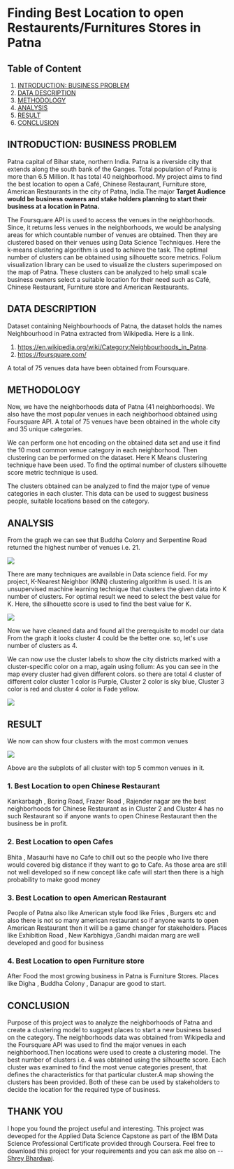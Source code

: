 # Finding Best Location to open Restaurents/Furnitures Stores in Patna

## Table of Content

1. [INTRODUCTION: BUSINESS PROBLEM](#INTRODUCTION)
2. [DATA DESCRIPTION](#DATA) 
3. [METHODOLOGY](#MET)
4. [ANALYSIS](#Anal)
5. [RESULT](#RES)
6. [CONCLUSION](#CON)
   
## INTRODUCTION: BUSINESS PROBLEM <a name="INTRODUCTION"></a>

Patna capital of Bihar state, northern India. Patna is a riverside city that extends along the south bank of the Ganges. Total population of Patna is more than 6.5 Million. It has total 40 neighborhood. My project aims to find the best location to open a Café, Chinese Restaurant, Furniture store, American Restaurants in the city of Patna, India.The major **Target Audience would be business owners and stake holders planning to start their business at a location in Patna.**  

The Foursquare API is used to access the venues in the neighborhoods. Since, it returns less venues in the neighborhoods, we would be analysing areas for which countable number of venues are obtained. Then they are clustered based on their venues using Data Science Techniques. Here the k-means clustering algorithm is used to achieve the task. The optimal number of clusters can be obtained using silhouette score metrics. Folium visualization library can be used to visualize the clusters superimposed on the map of Patna. These clusters can be analyzed to help small scale business owners select a suitable location for their need such as Café, Chinese Restaurant, Furniture store and American Restaurants.

## DATA DESCRIPTION <a name="DATA"></a>


Dataset containing Neighbourhoods of Patna, the dataset holds the names Neighbourhood in Patna extracted from Wikipedia. Here is a link. 
1. https://en.wikipedia.org/wiki/Category:Neighbourhoods_in_Patna.
2. https://foursquare.com/

A total of 75 venues data have been obtained from Foursquare.


## METHODOLOGY <a name="MET"></a>


Now, we have the neighborhoods data of Patna (41 neighborhoods). We also have the most popular venues in each neighborhood obtained using Foursquare API. A total of 75 venues have been obtained in the whole city and 35 unique categories.

We can perform one hot encoding on the obtained data set and use it find the 10 most common venue category in each neighborhood. Then clustering can be performed on the dataset. Here K Means clustering technique have been used. To find the optimal number of clusters silhouette score metric technique is used.

The clusters obtained can be analyzed to find the major type of venue categories in each cluster. This data can be used to suggest business people, suitable locations based on the category.

## ANALYSIS <a name="Anal"></a>


From the graph we can see that Buddha Colony and Serpentine Road returned the highest number of venues i.e. 21.

![](https://media-exp3.licdn.com/dms/image/C4D12AQGs-XtAmKbsww/article-inline_image-shrink_1000_1488/0/1625773437545?e=1632355200&v=beta&t=n3zBq67DFCm7Fr9V7r0fgskgFrRYICmgEz8eMbX5Smo)

There are many techniques are available in Data science field. For my project,  K-Nearest Neighbor (KNN) clustering algorithm is used. It is an unsupervised machine learning technique that clusters the given data into K number of clusters. For optimal result we need to select the best value for K. Here, the silhouette score is used to find the best value for K. 

![](https://media-exp3.licdn.com/dms/image/C4D12AQF-Cw7yUVmZhQ/article-inline_image-shrink_1000_1488/0/1625773704126?e=1632355200&v=beta&t=913jqfDdgYrH4ke0UnDH1OK7k0NB6tgmhfRW-0m_0BQ)

Now we have cleaned data and found all the prerequisite to model our data From the graph it looks cluster 4 could be the better one. so, let's use number of clusters as 4.

We can now use the cluster labels to show the city districts marked with a cluster-specific color on a map, again using folium: As you can see in the map every cluster had given different colors. so there are total 4 cluster of different color cluster 1 color is Purple, Cluster 2 color is sky blue, Cluster 3 color is red and cluster 4 color is Fade yellow.

![](https://media-exp3.licdn.com/dms/image/C4D12AQETjy4ORDGtsg/article-inline_image-shrink_1000_1488/0/1625774453222?e=1632355200&v=beta&t=k4kAeq3pXqT3TlRa6GF6I4RZITkVH5v5EyqmyI5NwYc)


## RESULT <a name="RES"></a>


We now can show four clusters with the most common venues


![](https://media-exp3.licdn.com/dms/image/C4D12AQEb_5oeOK3mCw/article-inline_image-shrink_1000_1488/0/1625775783419?e=1632355200&v=beta&t=GQisZcTpSWy3RlNYNycZl4b6_n-jeYGA3pY-E-SL-jU)

Above are the subplots of all cluster with top 5 common venues in it.

### 1. Best Location to open Chinese Restaurant
Kankarbagh , Boring Road, Frazer Road , Rajender nagar are the best neighborhoods for Chinese Restaurant as in Cluster 2 and Cluster 4 has no such Restaurant so if anyone wants to open Chinese Restaurant then the business be in profit.

### 2. Best Location to open Cafes
Bhita , Masaurhi have no Cafe to chill out so the people who live there would covered big distance if they want to go to Cafe. As those area are still not well developed so if new concept like cafe will start then there is a high probability to make good money

### 3. Best Location to open American Restaurant
People of Patna also like American style food like Fries , Burgers etc and also there is not so many american restaurant so if anyone wants to open American Restaurant then it will be a game changer for stakeholders. Places like Exhibition Road , New Karbhigya ,Gandhi maidan marg are well developed and good for business

### 4. Best Location to open Furniture store
After Food the most growing business in Patna is Furniture Stores. Places like Digha , Buddha Colony , Danapur are good to start.


## CONCLUSION <a name="CON"></a>


Purpose of this project was to analyze the neighborhoods of Patna and create a clustering model to suggest places to start a new business based on the category. The neighborhoods data was obtained from Wikipedia and the Foursquare API was used to find the major venues in each neighborhood.Then locations were used to create a clustering model. The best number of clusters i.e. 4 was obtained using the silhouette score. Each cluster was examined to find the most venue categories present, that defines the characteristics for that particular cluster.A map showing the clusters has been provided. Both of these can be used by stakeholders to decide the location for the required type of business.

## THANK YOU
I hope you found the project useful and interesting. This project was deveoped for the Applied Data Science Capstone as part of the IBM Data Science Professional Certificate provided through Coursera. Feel free to  download this project for your requirements and you can ask me also on -- [Shrey Bhardwaj](https://www.linkedin.com/in/shrey-bhardwaj-69076317b/).






